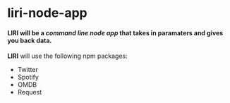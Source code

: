 # liri-node-app

#### **LIRI** will be a *command line node app* that takes in paramaters and gives you back data.

**LIRI** will use the following npm packages: 

* Twitter 
* Spotify
* OMDB
* Request 